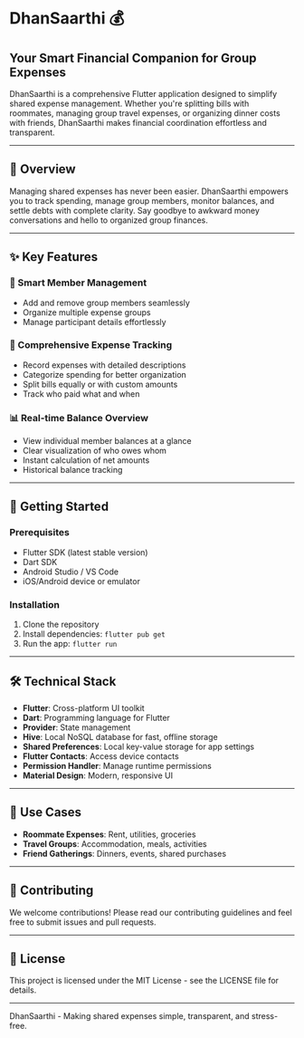# DhanSaarthi 💰

## Your Smart Financial Companion for Group Expenses

DhanSaarthi is a comprehensive Flutter application designed to simplify shared expense management. Whether you're splitting bills with roommates, managing group travel expenses, or organizing dinner costs with friends, DhanSaarthi makes financial coordination effortless and transparent.

---

## 🌟 Overview
Managing shared expenses has never been easier. DhanSaarthi empowers you to track spending, manage group members, monitor balances, and settle debts with complete clarity. Say goodbye to awkward money conversations and hello to organized group finances.

---

## ✨ Key Features

### 👥 Smart Member Management
- Add and remove group members seamlessly
- Organize multiple expense groups
- Manage participant details effortlessly

### 💸 Comprehensive Expense Tracking
- Record expenses with detailed descriptions
- Categorize spending for better organization
- Split bills equally or with custom amounts
- Track who paid what and when

### 📊 Real-time Balance Overview
- View individual member balances at a glance
- Clear visualization of who owes whom
- Instant calculation of net amounts
- Historical balance tracking

---

## 🚀 Getting Started

### Prerequisites
- Flutter SDK (latest stable version)
- Dart SDK
- Android Studio / VS Code
- iOS/Android device or emulator

### Installation
1. Clone the repository
2. Install dependencies: `flutter pub get`
3. Run the app: `flutter run`

---

## 🛠️ Technical Stack
- **Flutter**: Cross-platform UI toolkit
- **Dart**: Programming language for Flutter
- **Provider**: State management
- **Hive**: Local NoSQL database for fast, offline storage
- **Shared Preferences**: Local key-value storage for app settings
- **Flutter Contacts**: Access device contacts
- **Permission Handler**: Manage runtime permissions
- **Material Design**: Modern, responsive UI

---

## 🎯 Use Cases
- **Roommate Expenses**: Rent, utilities, groceries
- **Travel Groups**: Accommodation, meals, activities
- **Friend Gatherings**: Dinners, events, shared purchases

---

## 🤝 Contributing
We welcome contributions! Please read our contributing guidelines and feel free to submit issues and pull requests.

---

## 📄 License
This project is licensed under the MIT License - see the LICENSE file for details.

---

DhanSaarthi - Making shared expenses simple, transparent, and stress-free. 